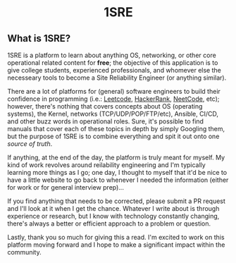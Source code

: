<h1 align="center">1SRE</h1></center>

## What is 1SRE?
1SRE is a platform to learn about anything OS, networking, or other core operational related content for <b>free</b>; the objective of this application is to give college students, experienced professionals, and whomever else the necesseary tools to become a Site Reliability Engineer (or anything similar).

There are a lot of platforms for (general) software engineers to build their confidence in programming (i.e.: [Leetcode](https://leetcode.com/), [HackerRank](https://www.hackerrank.com/), [NeetCode](https://neetcode.io/), etc); however, there's nothing that covers concepts about OS (operating systems), the Kernel, networks (TCP/UDP/POP/FTP/etc), Ansible, CI/CD, and other buzz words in operational roles. Sure, it's possible to find manuals that cover each of these topics in depth by simply Googling them, but the purpose of 1SRE is to combine everything and spit it out onto one <i>source of truth</i>.

If anything, at the end of the day, the platform is truly meant for myself. My kind of work revolves around reilability engineering and I'm typically learning more things as I go; one day, I thought to myself that it'd be nice to have a little website to go back to whenever I needed the information (either for work or for general interview prep)...

If you find anything that needs to be corrected, please submit a PR request and I'll look at it when I get the chance. Whatever I write about is through experience or research, but I know with technology constantly changing, there's always a better or efficient approach to a problem or question.

Lastly, thank you so much for giving this a read. I'm excited to work on this platform moving forward and I hope to make a significant impact within the community.